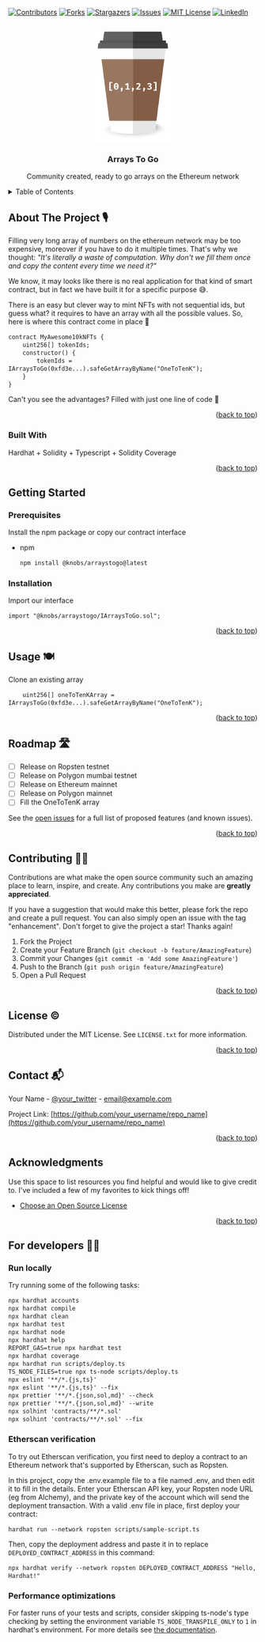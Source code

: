 <div id="top"></div>

[![Contributors][contributors-shield]][contributors-url]
[![Forks][forks-shield]][forks-url]
[![Stargazers][stars-shield]][stars-url]
[![Issues][issues-shield]][issues-url]
[![MIT License][license-shield]][license-url]
[![LinkedIn][linkedin-shield]][linkedin-url]



<!-- PROJECT LOGO -->
<br />
<div align="center">
  <a href="https://github.com/knobs-dev/arrays-to-go">
    <img src="images/ArraysToGo.png" alt="Logo" width="160">
  </a>

  <h3 align="center">Arrays To Go</h3>

  <p align="center">
    Community created, ready to go arrays on the Ethereum network
  </p>
</div>



<!-- TABLE OF CONTENTS -->
<details>
  <summary>Table of Contents</summary>
  <ol>
    <li>
      <a href="#about-the-project">About The Project</a>
      <ul>
        <li><a href="#built-with">Built With</a></li>
      </ul>
    </li>
    <li>
      <a href="#getting-started">Getting Started</a>
      <ul>
        <li><a href="#prerequisites">Prerequisites</a></li>
        <li><a href="#installation">Installation</a></li>
      </ul>
    </li>
    <li><a href="#usage">Usage</a></li>
    <li><a href="#roadmap">Roadmap</a></li>
    <li><a href="#contributing">Contributing</a></li>
    <li><a href="#license">License</a></li>
    <li><a href="#contact">Contact</a></li>
    <li><a href="#acknowledgments">Acknowledgments</a></li>
  </ol>
</details>



<!-- ABOUT THE PROJECT -->
## About The Project 🎙️

Filling very long array of numbers on the ethereum network may be too expensive, moreover if you have to do it multiple times. That's why we thought: *"It's literally a waste of computation. Why don't we fill them once and copy the content every time we need it?"*

We know, it may looks like there is no real application for that kind of smart contract, but in fact we have built it for a specific purpose 😅.

There is an easy but clever way to mint NFTs with not sequential ids, but guess what? it requires to have an array with all the possible values. So, here is where this contract come in place 🚀

```solidity
contract MyAwesome10kNFTs {
    uint256[] tokenIds;
    constructor() {
        tokenIds = IArraysToGo(0xfd3e...).safeGetArrayByName("OneToTenK");
    }
}
```

Can't you see the advantages? Filled with just one line of code 💪

<p align="right">(<a href="#top">back to top</a>)</p>



### Built With 

Hardhat + Solidity + Typescript + Solidity Coverage

<p align="right">(<a href="#top">back to top</a>)</p>



<!-- GETTING STARTED -->
## Getting Started

### Prerequisites

Install the npm package or copy our contract interface
* npm
  ```sh
  npm install @knobs/arraystogo@latest
  ```

### Installation

Import our interface

```solidity
import "@knobs/arraystogo/IArraysToGo.sol";
```

<p align="right">(<a href="#top">back to top</a>)</p>



<!-- USAGE EXAMPLES -->
## Usage 🍽️

Clone an existing array

```solidity
    uint256[] oneToTenKArray = IArraysToGo(0xfd3e...).safeGetArrayByName("OneToTenK");
```

<p align="right">(<a href="#top">back to top</a>)</p>



<!-- ROADMAP -->
## Roadmap 🛣️

- [ ] Release on Ropsten testnet
- [ ] Release on Polygon mumbai testnet
- [ ] Release on Ethereum mainnet
- [ ] Release on Polygon mainnet
- [ ] Fill the OneToTenK array

See the [open issues](https://github.com/knobs-dev/arrays-to-go/issues) for a full list of proposed features (and known issues).

<p align="right">(<a href="#top">back to top</a>)</p>



<!-- CONTRIBUTING -->
## Contributing 🧑‍🔧

Contributions are what make the open source community such an amazing place to learn, inspire, and create. Any contributions you make are **greatly appreciated**.

If you have a suggestion that would make this better, please fork the repo and create a pull request. You can also simply open an issue with the tag "enhancement".
Don't forget to give the project a star! Thanks again!

1. Fork the Project
2. Create your Feature Branch (`git checkout -b feature/AmazingFeature`)
3. Commit your Changes (`git commit -m 'Add some AmazingFeature'`)
4. Push to the Branch (`git push origin feature/AmazingFeature`)
5. Open a Pull Request

<p align="right">(<a href="#top">back to top</a>)</p>



<!-- LICENSE -->
## License ©️

Distributed under the MIT License. See `LICENSE.txt` for more information.

<p align="right">(<a href="#top">back to top</a>)</p>



<!-- CONTACT -->
## Contact 📬

Your Name - [@your_twitter](https://twitter.com/your_username) - email@example.com

Project Link: [https://github.com/your_username/repo_name](https://github.com/your_username/repo_name)

<p align="right">(<a href="#top">back to top</a>)</p>



<!-- ACKNOWLEDGMENTS -->
## Acknowledgments

Use this space to list resources you find helpful and would like to give credit to. I've included a few of my favorites to kick things off!

* [Choose an Open Source License](https://choosealicense.com)

<p align="right">(<a href="#top">back to top</a>)</p>



<!-- MARKDOWN LINKS & IMAGES -->
<!-- https://www.markdownguide.org/basic-syntax/#reference-style-links -->
[contributors-shield]: https://img.shields.io/github/contributors/knobs-dev/arrays-to-go.svg?style=for-the-badge
[contributors-url]: https://github.com/knobs-dev/arrays-to-go/graphs/contributors
[forks-shield]: https://img.shields.io/github/forks/knobs-dev/arrays-to-go.svg?style=for-the-badge
[forks-url]: https://github.com/knobs-dev/arrays-to-go/network/members
[stars-shield]: https://img.shields.io/github/stars/knobs-dev/arrays-to-go.svg?style=for-the-badge
[stars-url]: https://github.com/knobs-dev/arrays-to-go/stargazers
[issues-shield]: https://img.shields.io/github/issues/knobs-dev/arrays-to-go.svg?style=for-the-badge
[issues-url]: https://github.com/knobs-dev/arrays-to-go/issues
[license-shield]: https://img.shields.io/github/license/knobs-dev/arrays-to-go.svg?style=for-the-badge
[license-url]: https://github.com/knobs-dev/arrays-to-go/blob/master/LICENSE.txt
[linkedin-shield]: https://img.shields.io/badge/-LinkedIn-black.svg?style=for-the-badge&logo=linkedin&colorB=555
[linkedin-url]: https://www.linkedin.com/company/knobs-blockchain/



## For developers 👨‍💻
###  Run locally

Try running some of the following tasks:

```shell
npx hardhat accounts
npx hardhat compile
npx hardhat clean
npx hardhat test
npx hardhat node
npx hardhat help
REPORT_GAS=true npx hardhat test
npx hardhat coverage
npx hardhat run scripts/deploy.ts
TS_NODE_FILES=true npx ts-node scripts/deploy.ts
npx eslint '**/*.{js,ts}'
npx eslint '**/*.{js,ts}' --fix
npx prettier '**/*.{json,sol,md}' --check
npx prettier '**/*.{json,sol,md}' --write
npx solhint 'contracts/**/*.sol'
npx solhint 'contracts/**/*.sol' --fix
```

### Etherscan verification

To try out Etherscan verification, you first need to deploy a contract to an Ethereum network that's supported by Etherscan, such as Ropsten.

In this project, copy the .env.example file to a file named .env, and then edit it to fill in the details. Enter your Etherscan API key, your Ropsten node URL (eg from Alchemy), and the private key of the account which will send the deployment transaction. With a valid .env file in place, first deploy your contract:

```shell
hardhat run --network ropsten scripts/sample-script.ts
```

Then, copy the deployment address and paste it in to replace `DEPLOYED_CONTRACT_ADDRESS` in this command:

```shell
npx hardhat verify --network ropsten DEPLOYED_CONTRACT_ADDRESS "Hello, Hardhat!"
```

### Performance optimizations

For faster runs of your tests and scripts, consider skipping ts-node's type checking by setting the environment variable `TS_NODE_TRANSPILE_ONLY` to `1` in hardhat's environment. For more details see [the documentation](https://hardhat.org/guides/typescript.html#performance-optimizations).